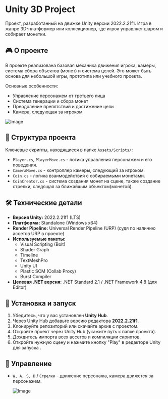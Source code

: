 # Unity 3D Project

Проект, разработанный на движке Unity версии 2022.2.21f1. Игра в жанре 3D-платформер или коллекционер, где игрок управляет шаром и собирает монетки.

## 🎮 О проекте

В проекте реализована базовая механика движения игрока, камеры, система сбора объектов (монет) и система целей. Это может быть основа для небольшой игры, прототипа или учебного проекта.

Основные особенности:
*   Управление персонажем от третьего лица
*   Система генерации и сбора монет
*   Преодоление препятствий и достижение цели
*   Камера, следующая за игроком
    
   ![Image](https://github.com/user-attachments/assets/a5fc04b2-b22c-40bc-9ba4-afd6418afe83)

## 📁 Структура проекта

Ключевые скрипты, находящиеся в папке `Assets/Scripts/`:

*   `Player.cs`, `PlayerMove.cs` - логика управления персонажем и его поведения.
*   `CameraMove.cs` - контроллер камеры, следующий за игроком.
*   `Coin.cs` - логика взаимодействия с собираемыми монетами.
*   `CoinCreator.cs` - система создания монет на сцене, также создание стрелки, следящая за ближайшим объектом(монетой).

## 🛠 Технические детали

*   **Версия Unity:** 2022.2.21f1 (LTS)
*   **Платформа:** Standalone (Windows x64)
*   **Render Pipeline:** Universal Render Pipeline (URP) (судя по наличию ассетов URP в проекте)
*   **Используемые пакеты:**
    *   Visual Scripting (Bolt)
    *   Shader Graph
    *   Timeline
    *   TextMeshPro
    *   Unity UI
    *   Plastic SCM (Collab Proxy)
    *   Burst Compiler
*   **Целевая .NET версия:** .NET Standard 2.1 / .NET Framework 4.8 (для Editor)

## 🔧 Установка и запуск

1.  Убедитесь, что у вас установлен **Unity Hub**.
2.  Через Unity Hub добавьте версию редактора **2022.2.21f1**.
3.  Клонируйте репозиторий или скачайте архив с проектом.
4.  Откройте проект через Unity Hub (укажите путь к папке проекта).
5.  Дождитесь импорта всех ассетов и компиляции скриптов.
6.  Откройте нужную сцену и нажмите кнопку "Play" в редакторе Unity для запуска .

## 🎯 Управление

*   `W, A, S, D` / `Стрелки` - движение персонажа, камера движется за персонажем.

    ![Image](https://github.com/user-attachments/assets/57e26767-9a4d-4cca-b3e9-97801edcc9e0)
